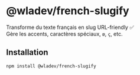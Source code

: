 # @wladev/french-slugify

Transforme du texte français en slug URL-friendly ✅  
Gère les accents, caractères spéciaux, `œ`, `ç`, etc.

## Installation
```bash
npm install @wladev/french-slugify
